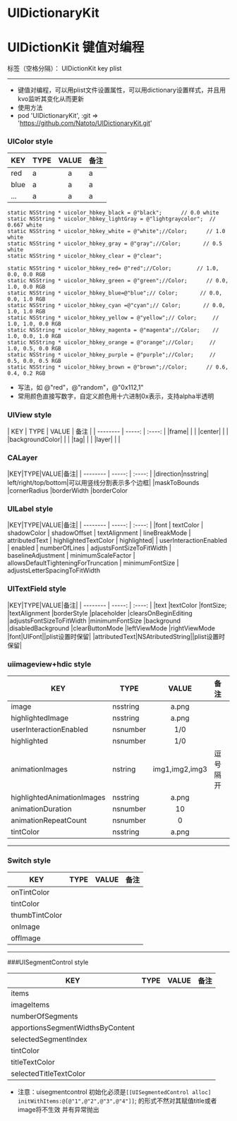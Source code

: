 # UIDictionaryKit

# UIDictionKit 键值对编程

标签（空格分隔）： UIDictionKit key plist

---
* 键值对编程，可以用plist文件设置属性，可以用dictionary设置样式，并且用kvo监听其变化从而更新
* 使用方法 
* pod 'UIDictionaryKit', :git => 'https://github.com/Natoto/UIDictionaryKit.git'


### UIColor style ###

|KEY|TYPE|VALUE|备注|
| -| -|:-----:|:----| 
|red|a|a|a|
|blue|a|a|a|
|...|a|a|a|




```
static NSString * uicolor_hbkey_black = @"black";      // 0.0 white
static NSString * uicolor_hbkey_lightGray = @"lightgraycolor";  // 0.667 white
static NSString * uicolor_hbkey_white = @"white";//Color;      // 1.0 white
static NSString * uicolor_hbkey_gray = @"gray";//Color;       // 0.5 white
static NSString * uicolor_hbkey_clear = @"clear";

static NSString * uicolor_hbkey_red= @"red";//Color;        // 1.0, 0.0, 0.0 RGB
static NSString * uicolor_hbkey_green = @"green";//Color;      // 0.0, 1.0, 0.0 RGB
static NSString * uicolor_hbkey_blue=@"blue";// Color;       // 0.0, 0.0, 1.0 RGB
static NSString * uicolor_hbkey_cyan =@"cyan";// Color;       // 0.0, 1.0, 1.0 RGB
static NSString * uicolor_hbkey_yellow = @"yellow";// Color;     // 1.0, 1.0, 0.0 RGB
static NSString * uicolor_hbkey_magenta = @"magenta";//Color;    // 1.0, 0.0, 1.0 RGB
static NSString * uicolor_hbkey_orange = @"orange";//Color;     // 1.0, 0.5, 0.0 RGB
static NSString * uicolor_hbkey_purple = @"purple";//Color;     // 0.5, 0.0, 0.5 RGB
static NSString * uicolor_hbkey_brown = @"brown";//Color;      // 0.6, 0.4, 0.2 RGB
```
* 写法，如 @"red"，@"random"，@"0x112,1"
*  常用颜色直接写数字，自定义颜色用十六进制0x表示，支持alpha半透明

### UIView style ###



| KEY | TYPE | VALUE | 备注  |
| --------   | -----:  | :----:  |
|frame|  | | 
|center| | |
|backgroundColor| | |
|tag| | |
|layer| | |


### CALayer ###


|KEY|TYPE|VALUE|备注|
| --------   | -----:  | :----:  |
|direction|nsstring| left/right/top/bottom|可以用竖线分割表示多个边框|
|maskToBounds
|cornerRadius
|borderWidth
|borderColor

### UILabel style ###

|KEY|TYPE|VALUE|备注|
| --------   | -----:  | :----:  |
|font
| textColor
| shadowColor
| shadowOffset
| textAlignment
| lineBreakMode
| attributedText
| highlightedTextColor
| highlighted|
| userInteractionEnabled
| enabled
| numberOfLines
| adjustsFontSizeToFitWidth
| baselineAdjustment
| minimumScaleFactor
| allowsDefaultTighteningForTruncation
| minimumFontSize
| adjustsLetterSpacingToFitWidth


### UITextField style ###

|KEY|TYPE|VALUE|备注|
| --------   | -----:  | :----:  |
|text
|textColor
|fontSize;
|textAlignment
|borderStyle
|placeholder
|clearsOnBeginEditing
|adjustsFontSizeToFitWidth
|minimumFontSize
|background
|disabledBackground
|clearButtonMode
|leftViewMode
|rightViewMode
|font|UIFont||plist设置时保留|
|attributedText|NSAtributedString||plist设置时保留|


### uiimageview+hdic  style ###
|KEY|TYPE|VALUE|备注|
| -| -|:-----:|:----| 
|image|nsstring|a.png
|highlightedImage|nsstring|a.png
|userInteractionEnabled|nsnumber|1/0|
|highlighted|nsnumber|1/0|
|animationImages|nstring|img1,img2,img3|逗号隔开
|highlightedAnimationImages|nsstring|a.png
|animationDuration|nsnumber|10|
|animationRepeatCount|nsnumber|0|
|tintColor|nsstring|a.png


--- 
### Switch style

|KEY|TYPE|VALUE|备注|
| -| -|:-----:|:----| 
|onTintColor|
|tintColor|
|thumbTintColor|
|onImage|
|offImage|


---

###UISegmentControl  style

|KEY|TYPE|VALUE|备注|
| -| -|:-----:|:----| 
|items
|imageItems
|numberOfSegments
|apportionsSegmentWidthsByContent
|selectedSegmentIndex
|tintColor
|titleTextColor
|selectedTitleTextColor


* 注意：uisegmentcontrol 初始化必须是`[[UISegmentedControl alloc] initWithItems:@[@"1",@"2",@"3",@"4"]]`; 的形式不然对其赋值title或者image将不生效 并有异常抛出



